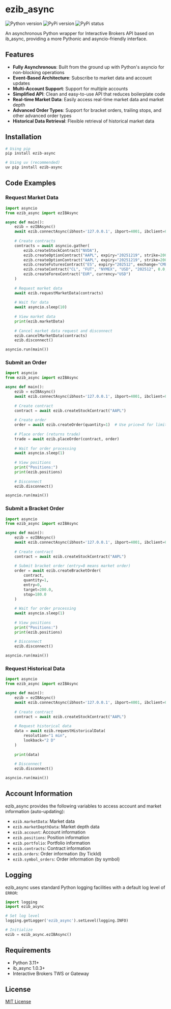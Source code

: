 # ezib_async

![Python version](https://img.shields.io/badge/python-3.11+-blue.svg?style=flat)
![PyPi version](https://img.shields.io/pypi/v/ezib_async.svg?maxAge=60)
![PyPi status](https://img.shields.io/pypi/status/ezib_async.svg?maxAge=60)

An asynchronous Python wrapper for Interactive Brokers API based on ib_async, providing a more Pythonic and asyncio-friendly interface.

## Features

- **Fully Asynchronous**: Built from the ground up with Python's asyncio for non-blocking operations
- **Event-Based Architecture**: Subscribe to market data and account updates
- **Multi-Account Support**: Support for multiple accounts
- **Simplified API**: Clean and easy-to-use API that reduces boilerplate code
- **Real-time Market Data**: Easily access real-time market data and market depth
- **Advanced Order Types**: Support for bracket orders, trailing stops, and other advanced order types
- **Historical Data Retrieval**: Flexible retrieval of historical market data

## Installation

```bash
# Using pip
pip install ezib-async

# Using uv (recommended)
uv pip install ezib-async
```

## Code Examples

### Request Market Data

```python
import asyncio
from ezib_async import ezIBAsync

async def main():
    ezib = ezIBAsync()
    await ezib.connectAsync(ibhost='127.0.0.1', ibport=4001, ibclient=0)
    
    # Create contracts
    contracts = await asyncio.gather(
        ezib.createStockContract("NVDA"),
        ezib.createOptionContract("AAPL", expiry="20251219", strike=200, otype="P"),
        ezib.createOptionContract("AAPL", expiry="20251219", strike=200, otype="C"),
        ezib.createFuturesContract("ES", expiry="202512", exchange="CME"),
        ezib.createContract("CL", "FUT", "NYMEX", "USD", "202512", 0.0, ""),
        ezib.createForexContract("EUR", currency="USD")
    )
    
    # Request market data
    await ezib.requestMarketData(contracts)
    
    # Wait for data
    await asyncio.sleep(10)
    
    # View market data
    print(ezib.marketData)
    
    # Cancel market data request and disconnect
    ezib.cancelMarketData(contracts)
    ezib.disconnect()

asyncio.run(main())
```

### Submit an Order

```python
import asyncio
from ezib_async import ezIBAsync

async def main():
    ezib = ezIBAsync()
    await ezib.connectAsync(ibhost='127.0.0.1', ibport=4001, ibclient=0)
    
    # Create contract
    contract = await ezib.createStockContract("AAPL")
    
    # Create order
    order = await ezib.createOrder(quantity=1)  # Use price=X for limit orders
    
    # Place order (returns trade)
    trade = await ezib.placeOrder(contract, order)
    
    # Wait for order processing
    await asyncio.sleep(1)
    
    # View positions
    print("Positions:")
    print(ezib.positions)
    
    # Disconnect
    ezib.disconnect()

asyncio.run(main())
```

### Submit a Bracket Order

```python
import asyncio
from ezib_async import ezIBAsync

async def main():
    ezib = ezIBAsync()
    await ezib.connectAsync(ibhost='127.0.0.1', ibport=4001, ibclient=0)
    
    # Create contract
    contract = await ezib.createStockContract("AAPL")
    
    # Submit bracket order (entry=0 means market order)
    order = await ezib.createBracketOrder(
        contract, 
        quantity=1, 
        entry=0, 
        target=200.0, 
        stop=180.0
    )
    
    # Wait for order processing
    await asyncio.sleep(1)
    
    # View positions
    print("Positions:")
    print(ezib.positions)
    
    # Disconnect
    ezib.disconnect()

asyncio.run(main())
```

### Request Historical Data

```python
import asyncio
from ezib_async import ezIBAsync

async def main():
    ezib = ezIBAsync()
    await ezib.connectAsync(ibhost='127.0.0.1', ibport=4001, ibclient=0)
    
    # Create contract
    contract = await ezib.createStockContract("AAPL")
    
    # Request historical data
    data = await ezib.requestHistoricalData(
        resolution="1 min", 
        lookback="2 D"
    )
    
    print(data)
    
    # Disconnect
    ezib.disconnect()

asyncio.run(main())
```

## Account Information

ezib_async provides the following variables to access account and market information (auto-updating):

- `ezib.marketData`: Market data
- `ezib.marketDepthData`: Market depth data
- `ezib.account`: Account information
- `ezib.positions`: Position information
- `ezib.portfolio`: Portfolio information
- `ezib.contracts`: Contract information
- `ezib.orders`: Order information (by TickId)
- `ezib.symbol_orders`: Order information (by symbol)

## Logging

ezib_async uses standard Python logging facilities with a default log level of `ERROR`:

```python
import logging
import ezib_async

# Set log level
logging.getLogger('ezib_async').setLevel(logging.INFO)

# Initialize
ezib = ezib_async.ezIBAsync()
```

## Requirements

- Python 3.11+
- ib_async 1.0.3+
- Interactive Brokers TWS or Gateway

## License

[MIT License](LICENSE)